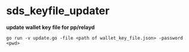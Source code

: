 # sds_keyfile_updater

**update wallet key file for pp/relayd**

`go run -v update.go -file <path of wallet_key_file.json> -password <pwd>`